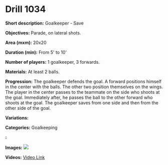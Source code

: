 # Drill 1034

**Short description:**
Goalkeeper - Save

**Objectives:**
Parade, on lateral shots.

**Area (mxm):**
20x20

**Duration (min):**
From 5' to 10'

**Number of players:**
1 goalkeeper, 3 forwards.

**Materials:**
At least 2 balls.

**Progression:**
The goalkeeper defends the goal. A forward positions himself in the center with the balls. The other two position themselves on the wings. The player in the center passes to the teammate on the side who shoots at the goal. Immediately after, he passes the ball to the other forward who shoots at the goal. The goalkeeper saves from one side and then from the other side of the goal.

**Variations:**


**Categories:**
Goalkeeping

**:**


**Images:**
![](https://www.coachingfutsal.com/\images\140a7585db396311fd4b985f3f1e63767ea6b6f8114550484b86a90ea1e9d53793763857b2068be22e785f19e30eea79f577b38f3e4cb119a023299271d7318c519b665d11f8c.jpg)

**Videos:**
[Video Link](https://www.youtube.com/embed/hVcFSXxbuxI)

